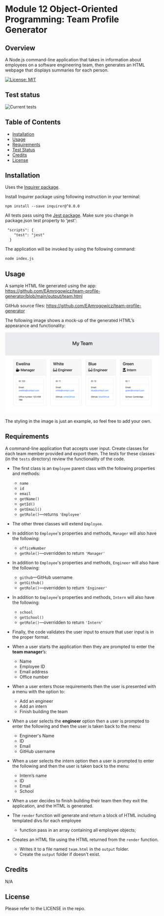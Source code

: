 # Module 12 Object-Oriented Programming: Team Profile Generator

## Overview

A Node.js command-line application that takes in information about employees on
a software engineering team, then generates an HTML webpage that displays
summaries for each person.

[![License: MIT](https://img.shields.io/badge/License-MIT-yellow.svg)](#license)

## Test status

![Current tests](https://github.com/eamrogowicz/team-profile-generator/actions/workflows/tests.yaml/badge.svg)

## Table of Contents

- [Installation](#installation)
- [Usage](#usage)
- [Requirements](#requirements)
- [Test Status](#test-status)
- [Credits](#credits)
- [License](#license)

## Installation

Uses the [Inquirer package](https://www.npmjs.com/package/inquirer).

Install Inquirer package using following instruction in your terminal:

```
npm install --save inquirer@^8.0.0
```

All tests pass using the [Jest package](https://www.npmjs.com/package/jest).
Make sure you change in package.json test property to 'jest':

```
 "scripts": {
    "test": "jest"
  }
```

The application will be invoked by using the following command:

```bash
node index.js
```

## Usage

A sample HTML file generated using the app:
https://github.com/EAmrogowicz/team-profile-generator/blob/main/output/team.html

GitHub source files: https://github.com/EAmrogowicz/team-profile-generator

The following image shows a mock-up of the generated HTML’s appearance and
functionality:

![HTML webpage titled “My Team” features five boxes listing employee names, titles, and other key info.](./assets/14-object-oriented-programming-challenge-demo.png)

The styling in the image is just an example, so feel free to add your own.

## Requirements

A command-line application that accepts user input. Create classes for each team
member provided and export them. The tests for these classes (in the `tests`
directory) review the functionality of the code.

- The first class is an `Employee` parent class with the following properties
  and methods:

  - `name`
  - `id`
  - `email`
  - `getName()`
  - `getId()`
  - `getEmail()`
  - `getRole()`&mdash;returns `'Employee'`

- The other three classes will extend `Employee`.
- In addition to `Employee`'s properties and methods, `Manager` will also have
  the following:
  - `officeNumber`
  - `getRole()`&mdash;overridden to return `'Manager'`
- In addition to `Employee`'s properties and methods, `Engineer` will also have
  the following:
  - `github`&mdash;GitHub username
  - `getGithub()`
  - `getRole()`&mdash;overridden to return `'Engineer'`
- In addition to `Employee`'s properties and methods, `Intern` will also have
  the following:
  - `school`
  - `getSchool()`
  - `getRole()`&mdash;overridden to return `'Intern'`
- Finally, the code validates the user input to ensure that user input is in the
  proper format.

- When a user starts the application then they are prompted to enter the **team
  manager**’s:
  - Name
  - Employee ID
  - Email address
  - Office number
- When a user enters those requirements then the user is presented with a menu
  with the option to:
  - Add an engineer
  - Add an intern
  - Finish building the team
- When a user selects the **engineer** option then a user is prompted to enter
  the following and then the user is taken back to the menu:
  - Engineer's Name
  - ID
  - Email
  - GitHub username
- When a user selects the intern option then a user is prompted to enter the
  following and then the user is taken back to the menu:
  - Intern’s name
  - ID
  - Email
  - School
- When a user decides to finish building their team then they exit the
  application, and the HTML is generated.

- The `render` function will generate and return a block of HTML including
  templated divs for each employee

  - function pass in an array containing all employee objects;

- Creates an HTML file using the HTML returned from the `render` function.
  - Writes it to a file named `team.html` in the `output` folder.
  - Create the `output` folder if doesn't exist.

## Credits

N/A

## License

Please refer to the LICENSE in the repo.
